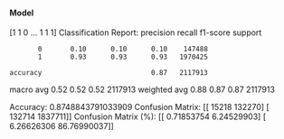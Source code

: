 #### Model
[1 1 0 ... 1 1 1]
Classification Report:
              precision    recall  f1-score   support

           0       0.10      0.10      0.10    147488
           1       0.93      0.93      0.93   1970425

    accuracy                           0.87   2117913
   macro avg       0.52      0.52      0.52   2117913
weighted avg       0.88      0.87      0.87   2117913

Accuracy: 0.8748843791033909
Confusion Matrix:
[[  15218  132270]
 [ 132714 1837711]]
Confusion Matrix (%):
[[ 0.71853754  6.24529903]
 [ 6.26626306 86.76990037]]
